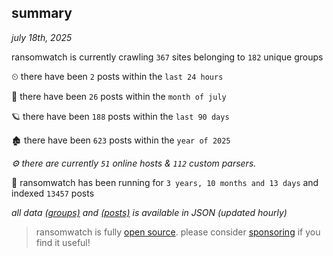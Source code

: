 
## summary
_july 18th, 2025_

ransomwatch is currently crawling `367` sites belonging to `182` unique groups

⏲ there have been `2` posts within the `last 24 hours`

🦈 there have been `26` posts within the `month of july`

🪐 there have been `188` posts within the `last 90 days`

🏚 there have been `623` posts within the `year of 2025`

_⚙️ there are currently `51` online hosts & `112` custom parsers._

🦕 ransomwatch has been running for `3 years, 10 months and 13 days` and indexed `13457` posts

_all data  [(groups)](http://https://dataleak.hopeless99.top//groups) and [(posts)](http://https://dataleak.hopeless99.top//posts) is available in JSON (updated hourly)_

> ransomwatch is fully [open source](https://github.com/joshhighet/ransomwatch#ransomwatch--). please consider [sponsoring](https://github.com/sponsors/joshhighet) if you find it useful!
